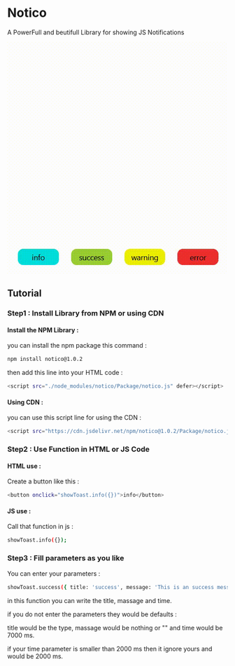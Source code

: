 # Notico
A PowerFull and beutifull Library for showing JS Notifications

<div align=center width="300">
    <img src="./gif/gif.gif" alt="Notification Gif" />
</div>

## Tutorial

### Step1 : Install Library from NPM or using CDN

#### Install the NPM Library :

you can install the npm package this command :

```sh
npm install notico@1.0.2
```

then add this line into your HTML code :

```sh
<script src="./node_modules/notico/Package/notico.js" defer></script>
```

#### Using CDN :

you can use this script line for using the CDN :

```sh
<script src="https://cdn.jsdelivr.net/npm/notico@1.0.2/Package/notico.js" defer></script>
```

### Step2 : Use Function in HTML or JS Code

#### HTML use :

Create a button like this :
```sh
<button onclick="showToast.info({})">info</button>
```

#### JS use :

Call that function in js :
```sh
showToast.info({});
```

### Step3 : Fill parameters as you like

You can enter your parameters :

```sh
showToast.success({ title: 'success', message: 'This is an success message', time: 7000 });
```

in this function you can write the title, massage and time.

if you do not enter the parameters they would be defaults :

title would be the type, massage would be nothing or "" and time would be 7000 ms.

if your time parameter is smaller than 2000 ms then it ignore yours and would be 2000 ms.
